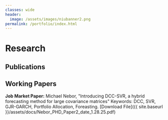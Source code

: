 ```yaml
---
classes: wide
header:
  image: /assets/images/niubanner2.png
permalink: /portfolio/index.html
---
```



# Research

<h2 id="publications">Publications</h2>


  
<h2 id="working-papers">Working Papers</h2> 
  
**Job Market Paper:** Michael Nebor, "Introducing DCC-SVR, a hybrid forecasting method for large covariance matrices" Keywords: DCC, SVR, GJR-GARCH, Portfolio Allocation, Foreasting.
[Download File]({{ site.baseurl }}/assets/docs/Nebor_PHD_Paper2_date_1.28.25.pdf)
